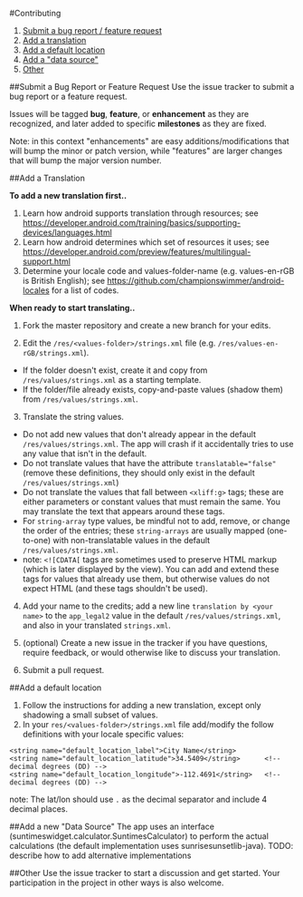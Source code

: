 #Contributing

1. [Submit a bug report / feature request](#bugReport)
2. [Add a translation](#addTranslation)
3. [Add a default location](addDefaultLocation)
4. [Add a "data source"](addDataSource)
5. [Other](#other)

##Submit a Bug Report or Feature Request
<a name="bugReport" />
Use the issue tracker to submit a bug report or a feature request. 

Issues will be tagged **bug**, **feature**, or **enhancement** as they are recognized, and later added to specific **milestones** as they are fixed.

Note: in this context "enhancements" are easy additions/modifications that will bump the minor or patch version, while "features" are larger changes that will bump the major version number.

##Add a Translation 
<a name="addTranslation" />

**To add a new translation first..**
 1. Learn how android supports translation through resources; see https://developer.android.com/training/basics/supporting-devices/languages.html
 2. Learn how android determines which set of resources it uses; see https://developer.android.com/preview/features/multilingual-support.html
 3. Determine your locale code and values-folder-name (e.g. values-en-rGB is British English); see https://github.com/championswimmer/android-locales for a list of codes.
 
**When ready to start translating..**
 
 1. Fork the master repository and create a new branch for your edits.
 
 2. Edit the `/res/<values-folder>/strings.xml` file (e.g. `/res/values-en-rGB/strings.xml`).
   * If the folder doesn't exist, create it and copy from `/res/values/strings.xml` as a starting template.
   * If the folder/file already exists, copy-and-paste values (shadow them) from `/res/values/strings.xml`.
 
 3. Translate the string values.
   * Do not add new values that don't already appear in the default `/res/values/strings.xml`. The app will crash if it accidentally tries to use any value that isn't in the default.
   * Do not translate values that have the attribute `translatable="false"` (remove these definitions, they should only exist in the default `/res/values/strings.xml`)
   * Do not translate the values that fall between `<xliff:g>` tags; these are either parameters or constant values that must remain the same. You may translate the text that appears around these tags.
   * For `string-array` type values, be mindful not to add, remove, or change the order of the entries; these `string-arrays` are usually mapped (one-to-one) with non-translatable values in the default `/res/values/strings.xml`.
   * note: `<![CDATA[` tags are sometimes used to preserve HTML markup (which is later displayed by the view). You can add and extend these tags for values that already use them, but otherwise values do not expect HTML (and these tags shouldn't be used).

 4. Add your name to the credits; add a new line `translation by <your name>` to the `app_legal2` value in the default `/res/values/strings.xml`, and also in your translated `strings.xml`. 

 5. (optional) Create a new issue in the tracker if you have questions, require feedback, or would otherwise like to discuss your translation.
 
 6. Submit a pull request.

##Add a default location
<a name="addDefaultLocation" />

1. Follow the instructions for adding a new translation, except only shadowing a small subset of values.
2. In your `res/<values-folder>/strings.xml` file add/modify the follow definitions with your locale specific values:

```
<string name="default_location_label">City Name</string>
<string name="default_location_latitude">34.5409</string>      <!-- decimal degrees (DD) -->
<string name="default_location_longitude">-112.4691</string>   <!-- decimal degrees (DD) -->
```
note: The lat/lon should use `.` as the decimal separator and include 4 decimal places.


##Add a new "Data Source"
<a name="addDataSource" />
The app uses an interface (suntimeswidget.calculator.SuntimesCalculator) to perform the actual calculations (the default implementation uses sunrisesunsetlib-java). TODO: describe how to add alternative implementations

##Other
<a name="other" />
Use the issue tracker to start a discussion and get started. Your participation in the project in other ways is also welcome.
